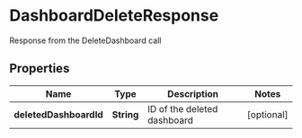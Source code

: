 

# DashboardDeleteResponse

Response from the DeleteDashboard call
## Properties

Name | Type | Description | Notes
------------ | ------------- | ------------- | -------------
**deletedDashboardId** | **String** | ID of the deleted dashboard |  [optional]



